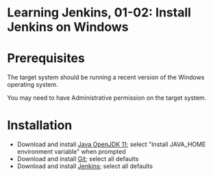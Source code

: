 # Learning Jenkins, 01-02: Install Jenkins on Windows

# Prerequisites
The target system should be running a recent version of the Windows operating system.

You may need to have Administrative permission on the target system.

# Installation

- Download and install [Java OpenJDK 11](https://docs.microsoft.com/en-us/java/openjdk/download); select "Install JAVA_HOME environment variable" when prompted
- Download and install [Git](https://git-scm.com/downloads); select all defaults
- Download and install [Jenkins](https://jenkins.io/download/); select all defaults
